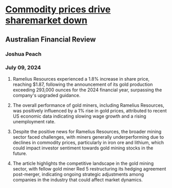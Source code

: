# [Commodity prices drive sharemarket down](https://advance.lexis.com/api/document?collection=news&id=urn:contentItem:6CFV-9V41-F0J6-J0MT-00000-00&context=1519360)
## Australian Financial Review
### Joshua Peach
### July 09, 2024

1. Ramelius Resources experienced a 1.8% increase in share price, reaching $1.87, following the announcement of its gold production exceeding 293,000 ounces for the 2024 financial year, surpassing the company's upgraded guidance.

2. The overall performance of gold miners, including Ramelius Resources, was positively influenced by a 1% rise in gold prices, attributed to recent US economic data indicating slowing wage growth and a rising unemployment rate.

3. Despite the positive news for Ramelius Resources, the broader mining sector faced challenges, with miners generally underperforming due to declines in commodity prices, particularly in iron ore and lithium, which could impact investor sentiment towards gold mining stocks in the future.

4. The article highlights the competitive landscape in the gold mining sector, with fellow gold miner Red 5 restructuring its hedging agreement post-merger, indicating ongoing strategic adjustments among companies in the industry that could affect market dynamics.